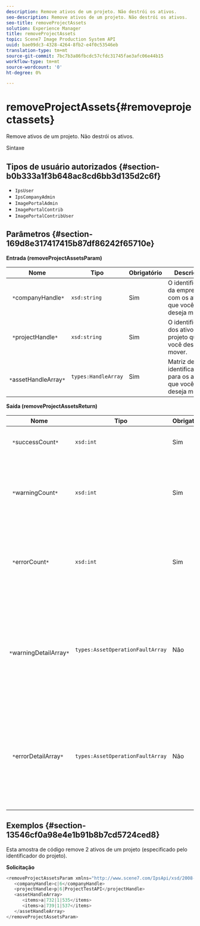 ```yaml
---
description: Remove ativos de um projeto. Não destrói os ativos.
seo-description: Remove ativos de um projeto. Não destrói os ativos.
seo-title: removeProjectAssets
solution: Experience Manager
title: removeProjectAssets
topic: Scene7 Image Production System API
uuid: bae09dc3-4328-4264-8fb2-e4f0c53546eb
translation-type: tm+mt
source-git-commit: 7bc7b3a86fbcdc57cfdc31745fae3afc06e44b15
workflow-type: tm+mt
source-wordcount: '0'
ht-degree: 0%

---
```



# removeProjectAssets{#removeprojectassets}

Remove ativos de um projeto. Não destrói os ativos.

Sintaxe

## Tipos de usuário autorizados {#section-b0b333a1f3b648ac8cd6bb3d135d2c6f}

* `IpsUser`
* `IpsCompanyAdmin`
* `ImagePortalAdmin`
* `ImagePortalContrib`
* `ImagePortalContribUser`

## Parâmetros {#section-169d8e317417415b87df86242f65710e}

**Entrada (removeProjectAssetsParam)**

| Nome | Tipo | Obrigatório | Descrição |
|---|---|---|---|
| ` *`companyHandle`*` | `xsd:string` | Sim | O identificador da empresa com os ativos que você deseja mover. |
| ` *`projectHandle`*` | `xsd:string` | Sim | O identificador dos ativos do projeto que você deseja mover. |
| ` *`assetHandleArray`*` | `types:HandleArray` | Sim | Matriz de identificadores para os ativos que você deseja mover. |

**Saída (removeProjectAssetsReturn)**

| Nome | Tipo | Obrigatório | Descrição |
|---|---|---|---|
| ` *`successCount`*` | `xsd:int` | Sim | Contagem de ativos removida com êxito. |
| ` *`warningCount`*` | `xsd:int` | Sim | O número de avisos gerados quando a operação tentou remover ativos do projeto. |
| ` *`errorCount`*` | `xsd:int` | Sim | O número de erros gerados quando a operação tentou remover ativos do projeto. |
| ` *`warningDetailArray`*` | `types:AssetOperationFaultArray` | Não | A matriz de detalhes associados aos ativos que geraram avisos quando a operação tentou removê-los do projeto. |
| ` *`errorDetailArray`*` | `types:AssetOperationFaultArray` | Não | A matriz de detalhes associados aos ativos que geraram erros quando a operação tentou removê-los do projeto. |

## Exemplos {#section-13546cf0a98e4e1b91b8b7cd5724ced8}

Esta amostra de código remove 2 ativos de um projeto (especificado pelo identificador do projeto).

**Solicitação**

```java
<removeProjectAssetsParam xmlns="http://www.scene7.com/IpsApi/xsd/2008-01-15">
   <companyHandle>c|6</companyHandle>
   <projectHandle>p|6|ProjectTestAPI</projectHandle>
   <assetHandleArray>
      <items>a|732|1|535</items>
      <items>a|739|1|537</items>
   </assetHandleArray>
</removeProjectAssetsParam>
```

